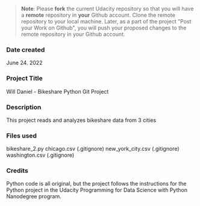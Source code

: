 >**Note**: Please **fork** the current Udacity repository so that you will have a **remote** repository in **your** Github account. Clone the remote repository to your local machine. Later, as a part of the project "Post your Work on Github", you will push your proposed changes to the remote repository in your Github account.

### Date created
June 24. 2022

### Project Title
Will Daniel - Bikeshare Python Git Project

### Description
This project reads and analyzes bikeshare data from 3 cities

### Files used
bikeshare_2.py
chicago.csv (.gitignore)
new_york_city.csv (.gitignore)
washington.csv (.gitignore)

### Credits
Python code is all original, but the project follows the instructions for the Python project in the Udacity Programming for Data Science with Python Nanodegree program.
